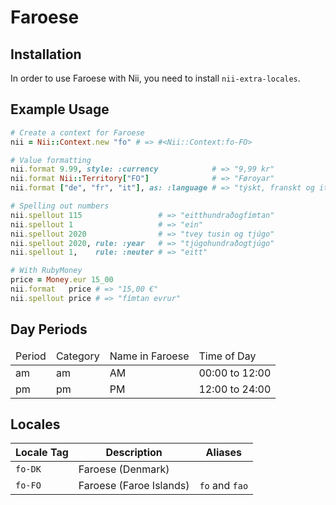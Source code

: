 <!-- This file has been generated. Source: languages/_template.md.erb -->

# Faroese

## Installation

In order to use Faroese with Nii, you need to install `nii-extra-locales`.

## Example Usage

``` ruby
# Create a context for Faroese
nii = Nii::Context.new "fo" # => #<Nii::Context:fo-FO>

# Value formatting
nii.format 9.99, style: :currency            # => "9,99 kr"
nii.format Nii::Territory["FO"]              # => "Føroyar"
nii.format ["de", "fr", "it"], as: :language # => "týskt, franskt og italskt"

# Spelling out numbers
nii.spellout 115                 # => "eitt­hundrað­og­fímtan"
nii.spellout 1                   # => "ein"
nii.spellout 2020                # => "tvey tusin og tjúgo"
nii.spellout 2020, rule: :year   # => "tjúgo­hundrað­og­tjúgo"
nii.spellout 1,    rule: :neuter # => "eitt"

# With RubyMoney
price = Money.eur 15_00
nii.format   price # => "15,00 €"
nii.spellout price # => "fímtan evrur"
```

## Day Periods


<table>
  <thead>
    <tr>
      <td>Period</td>
      <td>Category</td>
      <td>Name in Faroese</td>
      <td>Time of Day</td>
    </tr>
  </thead>
  <tbody>
    <tr>
      <td>am</td>
      <td>am</td>
      <td>AM</td>
      <td>00:00 to 12:00</td>
    </tr>
    <tr>
      <td>pm</td>
      <td>pm</td>
      <td>PM</td>
      <td>12:00 to 24:00</td>
    </tr>
  </tbody>
</table>



## Locales

<table>
  <thead>
    <tr>
      <th>Locale Tag</th>
      <th>Description</th>
      <th>Aliases</th>
    </tr>
  </thead>
  <tbody>
    <tr>
      <td><code>fo-DK</code></td>
      <td>Faroese (Denmark)</td>
      <td></td>
    </tr>
    <tr>
      <td><code>fo-FO</code></td>
      <td>Faroese (Faroe Islands)</td>
      <td><code>fo</code> and <code>fao</code></td>
    </tr>
  </tbody>
</table>

